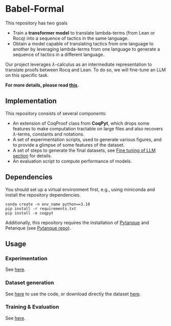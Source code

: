 # Babel-Formal

This repository has two goals
* Train a **transformer model** to translate lambda-terms (from Lean or Rocq) into a sequence of tactics in the same language.
* Obtain a model capable of translating tactics from one language to another by leveraging lambda-terms from one language to generate a sequence of tactics in a different language.

Our project leverages $\lambda$-calculus as an intermediate representation to translate proofs between Rocq and Lean.
To do so, we will fine-tune an LLM on this specific task.

**For more details, please read [this](doc/details.md).**


## Implementation

This repository consists of several components:

* An extension of CoqProof class from **CoqPyt**, which drops some features to make computation tractable on large files and also recovers $\lambda$-terms, constants and notations.
* A set of experimentation scripts, used to generate various figures, and to provide a glimpse of some features of the dataset.
* A set of steps to generate the final datasets, see [Fine tuning of LLM section](doc/details.md#fine-tuning-of-llm) for details.
* An evaluation script to compute performance of models.

## Dependencies

You should set up a virtual environment first, e.g., using miniconda and install the repository dependencies.

```console
conda create -n env_name python==3.10
pip install -r requirements.txt
pip install -e coqpyt
```

Additionally, this repository requires the installation of [Pytanque](https://github.com/LLM4Rocq/pytanque) and Petanque (see [Pytanque repo](https://github.com/LLM4Rocq/pytanque)).

## Usage

### Experimentation

See [here](/src/experiments/experiments.md).

### Dataset generation

See [here](/src/steps/dataset_generation.md) to use the code, or download directly the dataset [here](https://drive.proton.me/urls/PDCT0W32Z4#WMuD3pxBgJpi).

### Training & Evaluation

See [here](/src/training/training_eval.md).
